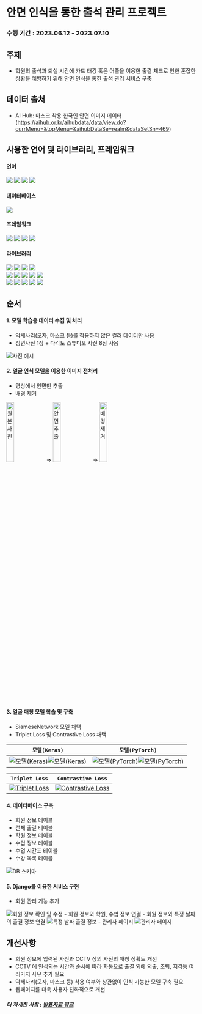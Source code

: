 # 안면 인식을 통한 출석 관리 프로젝트

### 수행 기간 : 2023.06.12 - 2023.07.10

## 주제
 - 학원의 출석과 퇴실 시간에 카드 태깅 혹은 어플을 이용한 출결 체크로 인한 혼잡한 상황을 예방하기 위해 안면 인식을 통한 출석 관리 서비스 구축

## 데이터 출처
- AI Hub: 마스크 착용 한국인 안면 이미지 데이터 (https://aihub.or.kr/aihubdata/data/view.do?currMenu=&topMenu=&aihubDataSe=realm&dataSetSn=469)

## 사용한 언어 및 라이브러리, 프레임워크
#### 언어
<div align="left">
  <img src="https://img.shields.io/badge/Python-3776AB?style=flat-square&logo=python&logoColor=white"/>
  <img src="https://img.shields.io/badge/HTML5-E34F26?style=flat-square&logo=html5&logoColor=white"/>
  <img src="https://img.shields.io/badge/CSS3-1572B6?style=flat-square&logo=css3&logoColor=white"/>
  <img src="https://img.shields.io/badge/JavaScript-323330?style=flat-square&logo=javascript&logoColor=F7DF1E"/> 
</div>

#### 데이터베이스
<div align="left">
  <img src="https://img.shields.io/badge/MySQL-005C84?style=flat-square&logo=mysql&logoColor=white"/>
</div>

#### 프레임워크
<div align="left">
  <img src="https://img.shields.io/badge/Django-092E20?style=flat-square&logo=django&logoColor=green"/>
  <img src="https://img.shields.io/badge/Bootstrap-563D7C?style=flat-square&logo=bootstrap&logoColor=white"/>
  <img src="https://img.shields.io/badge/conda-342B029.svg?&style=flat-square&logo=anaconda&logoColor=white"/>
  <img src="https://img.shields.io/badge/Jupyter-F37626.svg?&style=flat-square&logo=Jupyter&logoColor=white"/>
</div>

#### 라이브러리
<div align="left">
  <img src="https://img.shields.io/badge/PyTorch-EE4C2C?style=flat-square&logo=pytorch&logoColor=white"/>
  <img src="https://img.shields.io/badge/Keras-FF0000?style=flat-square&logo=keras&logoColor=white"/>
  <img src="https://img.shields.io/badge/OpenCV-27338E?style=flat-square&logo=OpenCV&logoColor=white"/>
  <img src="https://img.shields.io/badge/Mediapipe-2596BE?&style=flat-square&logo=Mediapipe&logoColor=white"/>
</div>
<div align="left">
  <img src="https://img.shields.io/badge/Pandas-2C2D72?style=flat-square&logo=pandas&logoColor=white"/>
  <img src="https://img.shields.io/badge/Numpy-777BB4?style=flat-square&logo=numpy&logoColor=white"/>
  <img src="https://img.shields.io/badge/json-5E5C5C?style=flat-square&logo=json&logoColor=white"/>
  <img src="https://img.shields.io/badge/Pillow-F2F2F2?&style=flat-square&logo=pillow&logoColor=white"/>
  <img src="https://img.shields.io/badge/OS-F2F2F2?&style=flat-square&logo=os&logoColor=white"/>
</div>
<div align="left">
  <img src="https://img.shields.io/badge/Itertools-F2F2F2?style=flat-square&logo=itertools&logoColor=green"/>
  <img src="https://img.shields.io/badge/Math-F2F2F2?style=flat-square&logo=math&logoColor=white"/>
  <img src="https://img.shields.io/badge/Threading-F2F2F2?&style=flat-square&logo=threading&logoColor=white"/>
  <img src="https://img.shields.io/badge/APScheduler-F2F2F2?&style=flat-square&logo=apscheduler&logoColor=white"/>
  <img src="https://img.shields.io/badge/Datetime-F2F2F2?&style=flat-square&logo=datetime&logoColor=white"/>
</div>

## 순서
#### 1. 모델 학습용 데이터 수집 및 처리
  - 악세사리(모자, 마스크 등)를 착용하지 않은 컬러 데이터만 사용
  - 정면사진 1장 + 다각도 스튜디오 사진 8장 사용
<img src="https://github.com/HyunJW/Face_Tracking_and_Recognition/assets/121409518/c43786ef-362a-4dd1-85cd-08b8abfdd3c7" alt="사진 예시 "/>

#### 2. 얼굴 인식 모델을 이용한 이미지 전처리
  - 영상에서 안면만 추출
  - 배경 제거
<div align="left">
 <img src="https://github.com/HyunJW/Face_Tracking_and_Recognition/assets/121409518/6c816e06-9fde-4603-a03c-72c9f4d303c4" alt="원본 사진" style="width: 20%"/> =>
 <img src="https://github.com/HyunJW/Face_Tracking_and_Recognition/assets/121409518/2d84ad8a-a500-4c90-965f-3dc76da21273" alt="안면 추출" style="width: 20%"/> =>
 <img src="https://github.com/HyunJW/Face_Tracking_and_Recognition/assets/121409518/5ca4214e-cde7-4271-9e02-c17b500f5ab9" alt="배경 제거" style="width: 20%"/>
</div>

#### 3. 얼굴 매칭 모델 학습 및 구축
  - SiameseNetwork 모델 채택
  - Triplet Loss 및 Contrastive Loss 채택

| `모델(Keras)` | `모델(PyTorch)` |
| --- | --- |
| [![모델(Keras)](https://github.com/HyunJW/Face_Tracking_and_Recognition/assets/121409511/57aa1e8a-c3a1-4d4c-8472-53cfe456b1f6)](https://github.com/HyunJW/Face_Tracking_and_Recognition/assets/121409511/57aa1e8a-c3a1-4d4c-8472-53cfe456b1f6)[![모델(Keras)](https://github.com/HyunJW/Face_Tracking_and_Recognition/assets/121409511/920de9d9-6259-41b6-bf4f-c4f6d86d6099)](https://github.com/HyunJW/Face_Tracking_and_Recognition/assets/121409511/920de9d9-6259-41b6-bf4f-c4f6d86d6099) | [![모델(PyTorch)](https://github.com/HyunJW/Face_Tracking_and_Recognition/assets/121409511/aa220837-00d3-42b8-bdb5-e0a2c32aa9b7)](https://github.com/HyunJW/Face_Tracking_and_Recognition/assets/121409511/aa220837-00d3-42b8-bdb5-e0a2c32aa9b7)[![모델(PyTorch)](https://github.com/HyunJW/Face_Tracking_and_Recognition/assets/121409511/f9952051-9cab-452c-bcdd-124d2afc280f)](https://github.com/HyunJW/Face_Tracking_and_Recognition/assets/121409511/f9952051-9cab-452c-bcdd-124d2afc280f) |

| `Triplet Loss` | `Contrastive Loss` |
| --- | --- |
| [![Triplet Loss](https://github.com/HyunJW/Face_Tracking_and_Recognition/assets/121409511/cb97675e-1443-4de6-9b56-0f45debafb85)](https://github.com/HyunJW/Face_Tracking_and_Recognition/assets/121409511/cb97675e-1443-4de6-9b56-0f45debafb85) | [![Contrastive Loss](https://github.com/HyunJW/Face_Tracking_and_Recognition/assets/121409511/b211fbfb-6d9a-4901-8c6d-5e4d8adf1be5)](https://github.com/HyunJW/Face_Tracking_and_Recognition/assets/121409511/b211fbfb-6d9a-4901-8c6d-5e4d8adf1be5) |
#### 4. 데이터베이스 구축
  - 회원 정보 테이블
  - 전체 출결 테이블
  - 학원 정보 테이블
  - 수업 정보 테이블
  - 수업 시간표 테이블
  - 수강 목록 테이블
<img src="https://github.com/HyunJW/Face_Tracking_and_Recognition/assets/121409511/977a3379-e2e6-43d8-acfe-2223abf24c3d" alt="DB 스키마"/>

#### 5. Django를 이용한 서비스 구현
  - 회원 관리 기능 추가
<img src="https://github.com/HyunJW/Face_Tracking_and_Recognition/assets/121409511/2a3d705d-f8d7-4d8c-9cde-0b8d32ad27d0" alt="회원 정보 확인 및 수정"/>
  - 회원 정보와 학원, 수업 정보 연결
  - 회원 정보와 특정 날짜의 출결 정보 연결
<img src="https://github.com/HyunJW/Face_Tracking_and_Recognition/assets/121409579/5fe1fd40-5328-4fbf-8a75-bc61642f79a5" alt="특정 날짜 출결 정보"/>
  - 관리자 페이지
<img src="https://github.com/HyunJW/Face_Tracking_and_Recognition/assets/121409579/b10a2d37-8e40-4db9-b535-55d4e452b3c1" alt="관리자 페이지"/>

## 개선사항
- 회원 정보에 입력된 사진과 CCTV 상의 사진의 매칭 정확도 개선
- CCTV 에 인식되는 시간과 순서에 따라 자동으로 출결 외에 외출, 조퇴, 지각등 여러가지 사유 추가 필요
- 악세사리(모자, 마스크 등) 착용 여부와 상관없이 인식 가능한 모델 구축 필요
- 웹페이지를 더욱 사용자 친화적으로 개선

##### 더 자세한 사항 : [발표자료 링크](https://docs.google.com/presentation/d/1Jr2MkSKmYNR93EilXSLqJTRU0fOsFJbtMqBSpp4Edsk/edit?usp=sharing)
